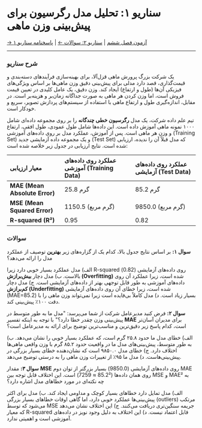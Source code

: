 # سناریو ۱: تحلیل مدل رگرسیون برای پیش‌بینی وزن ماهی

[→ آزمون فصل ششم](./index.md) | [سناریو ۲: سوالات ←](./scenario-02-questions.md) | [پاسخنامه سناریو ۱](./scenario-01-answers.md)

---

### شرح سناریو

یک شرکت بزرگ پرورش ماهی قزل‌آلا، برای بهینه‌سازی فرآیندهای دسته‌بندی و قیمت‌گذاری، قصد دارد مدلی برای پیش‌بینی دقیق وزن ماهی‌ها بر اساس ویژگی‌های فیزیکی آن‌ها (طول و ارتفاع) ایجاد کند. وزن دقیق، یک عامل کلیدی در تعیین قیمت فروش است، اما وزن کردن هر ماهی به صورت جداگانه زمان‌بر و هزینه‌بر است. در مقابل، اندازه‌گیری طول و ارتفاع ماهی با استفاده از سیستم‌های پردازش تصویر، سریع و خودکار است.

تیم علم داده شرکت، یک مدل **رگرسیون خطی چندگانه** را بر روی مجموعه داده‌ای شامل ۱۰۰۰ نمونه ماهی آموزش داده است. این داده‌ها شامل طول عمودی، طول افقی، ارتفاع و وزن هر ماهی است. پس از آموزش، عملکرد مدل بر روی داده‌های آموزشی (Training Set) و یک مجموعه داده آزمایشی جدید (Test Set) که مدل قبلاً آن را ندیده، ارزیابی شده است. نتایج ارزیابی در جدول زیر خلاصه شده است:

| معیار ارزیابی                 | عملکرد روی داده‌های آموزشی (Training Data) | عملکرد روی داده‌های آزمایشی (Test Data) |
| :---------------------------- | :----------------------------------------- | :-------------------------------------- |
| **MAE (Mean Absolute Error)** | 25.8 گرم                                   | 85.2 گرم                                |
| **MSE (Mean Squared Error)**  | 1150.5 (گرم مربع)                          | 9850.0 (گرم مربع)                       |
| **R-squared (R²)**            | 0.95                                       | 0.82                                    |

### سوالات

**سوال ۱:**
بر اساس نتایج جدول بالا، کدام یک از گزاره‌های زیر **بهترین** توصیف از عملکرد مدل را ارائه می‌دهد؟

الف) مدل عملکرد بسیار خوبی دارد زیرا R-squared روی داده‌های آزمایشی (0.82) بالاست.
ب) مدل دچار **بیش‌برازش (Overfitting)** شده است، زیرا عملکرد آن روی داده‌های آموزشی به طور قابل توجهی بهتر از داده‌های آزمایشی است.
ج) مدل دچار **کم‌برازش (Underfitting)** شده است، زیرا خطای آن روی داده‌های آزمایشی (MAE=85.2) بسیار زیاد است.
د) مدل کاملاً بی‌فایده است زیرا نمی‌تواند وزن ماهی را با دقت ۱۰۰٪ پیش‌بینی کند.

**سوال ۲:**
فرض کنید مدیرعامل شرکت از شما می‌پرسد: "مدل ما به طور متوسط در پیش‌بینی وزن چقدر خطا دارد؟" با توجه به اینکه تفسیر **MAE** برای مدیران آسان‌تر است، کدام پاسخ زیر دقیق‌ترین و مناسب‌ترین توضیح برای ارائه به مدیرعامل است؟

الف) خطای مدل ما حدود ۲۵.۸ گرم است، که عملکرد بسیار خوبی را نشان می‌دهد.
ب) به طور متوسط، پیش‌بینی‌های مدل ما در واقعیت حدود ۸۵.۲ گرم با وزن واقعی ماهی‌ها اختلاف دارد.
ج) خطای مدل ۹۸۵۰.۰ است که نشان‌دهنده خطای بسیار بزرگی در پیش‌بینی‌هاست.
د) مدل ما ۹۵٪ از تغییرات وزن ماهی را به درستی توضیح می‌دهد.

**سوال ۳:**
مقدار **MSE** روی داده‌های آزمایشی (9850.0) بسیار بزرگتر از توان دوم MAE روی همان داده‌ها (85.2² ≈ 7259) است. این اختلاف قابل توجه بین MSE و MAE² به چه نکته‌ای در مورد خطاهای مدل اشاره دارد؟

الف) مدل تمایل دارد خطاهای بسیار کوچک و مداومی ایجاد کند.
ب) مدل برای اکثر پیش‌بینی‌ها عملکرد خوبی دارد، اما گاهی اوقات خطاهای بسیار بزرگی (outliers) مرتکب می‌شود که توسط MSE جریمه سنگین‌تری دریافت می‌کنند.
ج) این اختلاف نشان می‌دهد که معیار R-squared قابل اعتماد نیست.
د) این اختلاف به دلیل وجود نویز در داده‌های آموزشی است و اهمیتی ندارد.
